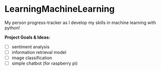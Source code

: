 # LearningMachineLearning
My person progress-tracker as I develop my skills in machine learning with python!

**Project Goals & Ideas:**
- [ ] sentiment analysis
- [ ] information retrieval model
- [ ] image classification
- [ ] simple chatbot (for raspberry pi)
